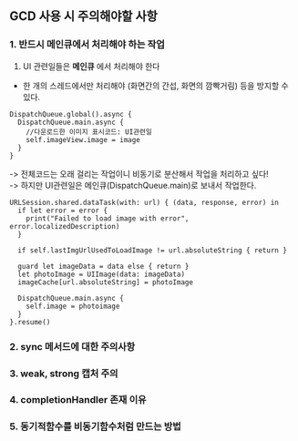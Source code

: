 ## GCD 사용 시 주의해야할 사항

### 1. 반드시 메인큐에서 처리해야 하는 작업
1) UI 관련일들은 **메인큐** 에서 처리해야 한다
- 한 개의 스레드에서만 처리해야 (화면간의 간섭, 화면의 깜빡거림) 등을 방지할 수 있다.  
```
DispatchQueue.global().async {
  DispatchQueue.main.async {
    //다운로드한 이미지 표시코드: UI관련일
    self.imageView.image = image
  }
}
```  
-> 전체코드는 오래 걸리는 작업이니 비동기로 분산해서 작업을 처리하고 싶다!  
-> 하지만 UI관련일은 메인큐(DispatchQueue.main)로 보내서 작업한다.

```
URLSession.shared.dataTask(with: url) { (data, response, error) in
  if let error = error { 
    print("Failed to load image with error", error.localizedDescription)
  }
  
  if self.lastImgUrlUsedToLoadImage != url.absoluteString { return }
  
  guard let imageData = data else { return }
  let photoImage = UIImage(data: imageData)
  imageCache[url.absoluteString] = photoImage
  
  DispatchQueue.main.async {
    self.image = photoimage
  }
}.resume()

```


### 2. sync 메서드에 대한 주의사항

### 3. weak, strong 캡처 주의

### 4. completionHandler 존재 이유

### 5. 동기적함수를 비동기함수처럼 만드는 방법

